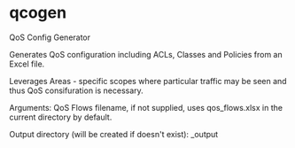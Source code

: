 # qcogen
QoS Config Generator

Generates QoS configuration including ACLs, Classes and Policies from an Excel file.

Leverages Areas - specific scopes where particular traffic may be seen and thus QoS consifuration is necessary. 

Arguments:
QoS Flows filename, if not supplied, uses qos_flows.xlsx in the current directory by default.

Output directory (will be created if doesn't exist): _output
